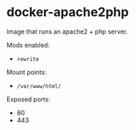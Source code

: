 # docker-apache2php
Image that runs an apache2 + php server.

Mods enabled:
  - `rewrite`

Mount points:
  - `/var/www/html/`

Exposed ports:
  - 80
  - 443
